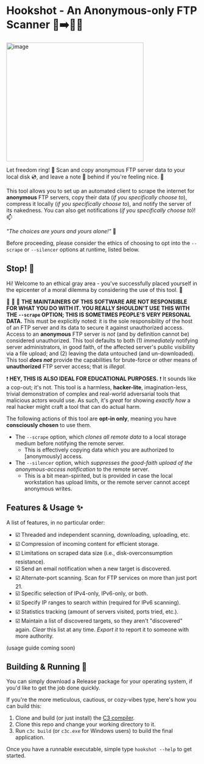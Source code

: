 # Hookshot - An Anonymous-only FTP Scanner 🔎➡️💾🥰
<img width="360" height="312" alt="image" src="https://github.com/user-attachments/assets/cdcb856b-1f83-4aaf-bb93-82dc07c710b6" />

Let freedom ring! 🔔 Scan and copy anonymous FTP server data to your local disk 💿, and leave a note 📓 behind if you're feeling nice. 🤗

This tool allows you to set up an automated client to scrape the internet for **anonymous** FTP servers, copy their data (_if you specifically choose to_), compress it locally (_if you specifically choose to_), and notify the server of its nakedness. You can also get notifications (_if you specifically choose to_)! 📫

_"The choices are yours and yours alone!"_ 🗿

Before proceeding, please consider the ethics of choosing to opt into the `--scrape` or `--silencer` options at runtime, listed below.


## Stop! 🛑
Hi! Welcome to an ethical gray area - you've successfully placed yourself in the epicenter of a moral dilemma by considering the use of this tool. 👏

📣 📣 📣 **THE MAINTAINERS OF THIS SOFTWARE ARE NOT RESPONSIBLE FOR WHAT YOU DO WITH IT. YOU REALLY SHOULDN'T USE THIS WITH THE `--scrape` OPTION; THIS IS SOMETIMES PEOPLE'S VERY PERSONAL DATA.** This must be explicitly noted: it is the sole responsibility of the host of an FTP server and its data to secure it against unauthorized access. Access to an **anonymous** FTP server is _not_ (and by definition cannot be) considered unauthorized. This tool defaults to both (1) _immediately_ notifying server administrators, in good faith, of the affected server's public visibility via a file upload; and (2) leaving the data untouched (and un-downloaded). This tool ___does not___ provide the capabilities for brute-force or other means of **unauthorized** FTP server access; that is _illegal_.

❗ **HEY, THIS IS ALSO IDEAL FOR EDUCATIONAL PURPOSES.** ❗
It sounds like a cop-out; it's not. This tool is a harmless, **hacker-lite**, imagination-less, trivial demonstration of complex and real-world adversarial tools that malicious actors would use. As such, it's _great_ for showing _exactly how_ a real hacker might craft a tool that can do actual harm.

The following actions of this tool are **opt-in only**, meaning you have **consciously chosen** to use them.
- The `--scrape` option, which _clones all remote data_ to a local storage medium before notifying the remote server.
  - This is effectively copying data which you are authorized to \[anonymously\] access.
- The `--silencer` option, which _suppresses the good-faith upload of the anonymous-access notification_ to the remote server.
  - This is a bit mean-spirited, but is provided in case the local workstation has upload limits, or the remote server cannot accept anonymous writes.


## Features & Usage ✨
A list of features, in no particular order:
- ☑️ Threaded and independent scanning, downloading, uploading, etc.
- ☑️ Compression of incoming content for efficient storage.
- ☑️ Limitations on scraped data size (i.e., disk-overconsumption resistance).
- ☑️ Send an email notification when a new target is discovered.
- ☑️ Alternate-port scanning. Scan for FTP services on more than just port 21.
- ☑️ Specific selection of IPv4-only, IPv6-only, or both.
- ☑️ Specify IP ranges to search within (required for IPv6 scanning).
- ☑️ Statistics tracking (amount of servers visited, ports tried, etc.).
- ☑️ Maintain a list of discovered targets, so they aren't "discovered" again. _Clear_ this list at any time. _Export it_ to report it to someone with more authority.

(usage guide coming soon)


## Building & Running 🤖
You can simply download a Release package for your operating system, if you'd like to get the job done quickly.

If you're the more meticulous, cautious, or cozy-vibes type, here's how you can build this:
1. Clone and build (or just install) the [C3 compiler](https://github.com/c3lang/c3c).
2. Clone this repo and change your working directory to it.
3. Run `c3c build` (or `c3c.exe` for Windows users) to build the final application.

Once you have a runnable executable, simple type `hookshot --help` to get started.
